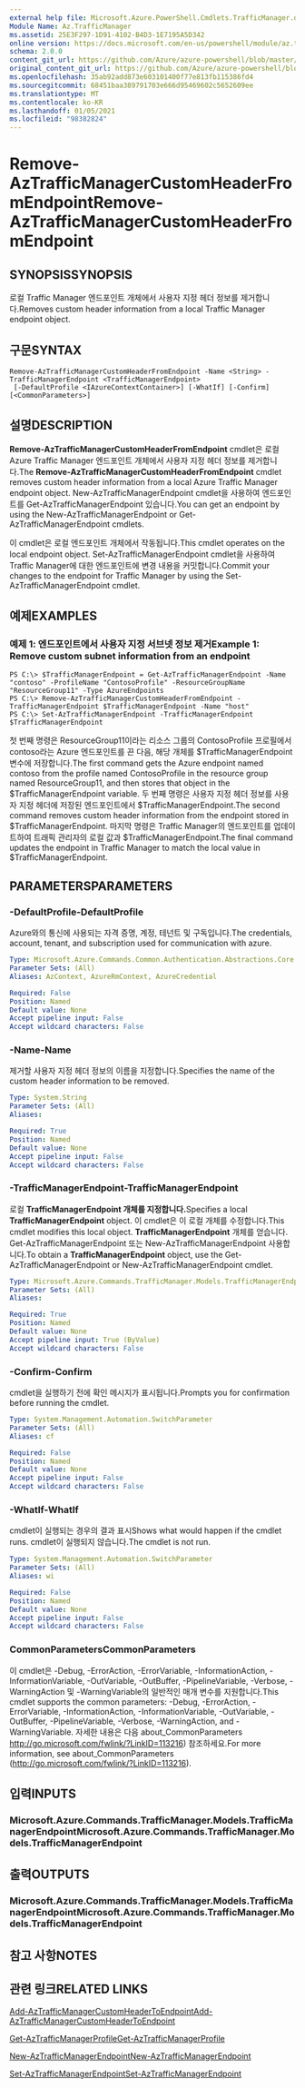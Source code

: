 ```yaml
---
external help file: Microsoft.Azure.PowerShell.Cmdlets.TrafficManager.dll-Help.xml
Module Name: Az.TrafficManager
ms.assetid: 25E3F297-1D91-4102-B4D3-1E7195A5D342
online version: https://docs.microsoft.com/en-us/powershell/module/az.trafficmanager/remove-aztrafficmanagercustomheaderfromendpoint
schema: 2.0.0
content_git_url: https://github.com/Azure/azure-powershell/blob/master/src/TrafficManager/TrafficManager/help/Remove-AzTrafficManagerCustomHeaderFromEndpoint.md
original_content_git_url: https://github.com/Azure/azure-powershell/blob/master/src/TrafficManager/TrafficManager/help/Remove-AzTrafficManagerCustomHeaderFromEndpoint.md
ms.openlocfilehash: 35ab92add873e603101400f77e813fb115386fd4
ms.sourcegitcommit: 68451baa389791703e666d95469602c5652609ee
ms.translationtype: MT
ms.contentlocale: ko-KR
ms.lasthandoff: 01/05/2021
ms.locfileid: "98382824"
---
```

# <span data-ttu-id="c2f94-101">Remove-AzTrafficManagerCustomHeaderFromEndpoint</span><span class="sxs-lookup"><span data-stu-id="c2f94-101">Remove-AzTrafficManagerCustomHeaderFromEndpoint</span></span>

## <span data-ttu-id="c2f94-102">SYNOPSIS</span><span class="sxs-lookup"><span data-stu-id="c2f94-102">SYNOPSIS</span></span>
<span data-ttu-id="c2f94-103">로컬 Traffic Manager 엔드포인트 개체에서 사용자 지정 헤더 정보를 제거합니다.</span><span class="sxs-lookup"><span data-stu-id="c2f94-103">Removes custom header information from a local Traffic Manager endpoint object.</span></span>

## <span data-ttu-id="c2f94-104">구문</span><span class="sxs-lookup"><span data-stu-id="c2f94-104">SYNTAX</span></span>

```
Remove-AzTrafficManagerCustomHeaderFromEndpoint -Name <String> -TrafficManagerEndpoint <TrafficManagerEndpoint>
 [-DefaultProfile <IAzureContextContainer>] [-WhatIf] [-Confirm] [<CommonParameters>]
```

## <span data-ttu-id="c2f94-105">설명</span><span class="sxs-lookup"><span data-stu-id="c2f94-105">DESCRIPTION</span></span>
<span data-ttu-id="c2f94-106">**Remove-AzTrafficManagerCustomHeaderFromEndpoint** cmdlet은 로컬 Azure Traffic Manager 엔드포인트 개체에서 사용자 지정 헤더 정보를 제거합니다.</span><span class="sxs-lookup"><span data-stu-id="c2f94-106">The **Remove-AzTrafficManagerCustomHeaderFromEndpoint** cmdlet removes custom header information from a local Azure Traffic Manager endpoint object.</span></span>
<span data-ttu-id="c2f94-107">New-AzTrafficManagerEndpoint cmdlet을 사용하여 엔드포인트를 Get-AzTrafficManagerEndpoint 있습니다.</span><span class="sxs-lookup"><span data-stu-id="c2f94-107">You can get an endpoint by using the New-AzTrafficManagerEndpoint or Get-AzTrafficManagerEndpoint cmdlets.</span></span>

<span data-ttu-id="c2f94-108">이 cmdlet은 로컬 엔드포인트 개체에서 작동됩니다.</span><span class="sxs-lookup"><span data-stu-id="c2f94-108">This cmdlet operates on the local endpoint object.</span></span>
<span data-ttu-id="c2f94-109">Set-AzTrafficManagerEndpoint cmdlet을 사용하여 Traffic Manager에 대한 엔드포인트에 변경 내용을 커밋합니다.</span><span class="sxs-lookup"><span data-stu-id="c2f94-109">Commit your changes to the endpoint for Traffic Manager by using the Set-AzTrafficManagerEndpoint cmdlet.</span></span>

## <span data-ttu-id="c2f94-110">예제</span><span class="sxs-lookup"><span data-stu-id="c2f94-110">EXAMPLES</span></span>

### <span data-ttu-id="c2f94-111">예제 1: 엔드포인트에서 사용자 지정 서브넷 정보 제거</span><span class="sxs-lookup"><span data-stu-id="c2f94-111">Example 1: Remove custom subnet information from an endpoint</span></span>
```
PS C:\> $TrafficManagerEndpoint = Get-AzTrafficManagerEndpoint -Name "contoso" -ProfileName "ContosoProfile" -ResourceGroupName "ResourceGroup11" -Type AzureEndpoints
PS C:\> Remove-AzTrafficManagerCustomHeaderFromEndpoint -TrafficManagerEndpoint $TrafficManagerEndpoint -Name "host"
PS C:\> Set-AzTrafficManagerEndpoint -TrafficManagerEndpoint $TrafficManagerEndpoint
```

<span data-ttu-id="c2f94-112">첫 번째 명령은 ResourceGroup11이라는 리소스 그룹의 ContosoProfile 프로필에서 contoso라는 Azure 엔드포인트를 끈 다음, 해당 개체를 $TrafficManagerEndpoint 변수에 저장합니다.</span><span class="sxs-lookup"><span data-stu-id="c2f94-112">The first command gets the Azure endpoint named contoso from the profile named ContosoProfile in the resource group named ResourceGroup11, and then stores that object in the $TrafficManagerEndpoint variable.</span></span>
<span data-ttu-id="c2f94-113">두 번째 명령은 사용자 지정 헤더 정보를 사용자 지정 헤더에 저장된 엔드포인트에서 $TrafficManagerEndpoint.</span><span class="sxs-lookup"><span data-stu-id="c2f94-113">The second command removes custom header information from the endpoint stored in $TrafficManagerEndpoint.</span></span>
<span data-ttu-id="c2f94-114">마지막 명령은 Traffic Manager의 엔드포인트를 업데이트하여 트래픽 관리자의 로컬 값과 $TrafficManagerEndpoint.</span><span class="sxs-lookup"><span data-stu-id="c2f94-114">The final command updates the endpoint in Traffic Manager to match the local value in $TrafficManagerEndpoint.</span></span>

## <span data-ttu-id="c2f94-115">PARAMETERS</span><span class="sxs-lookup"><span data-stu-id="c2f94-115">PARAMETERS</span></span>

### <span data-ttu-id="c2f94-116">-DefaultProfile</span><span class="sxs-lookup"><span data-stu-id="c2f94-116">-DefaultProfile</span></span>
<span data-ttu-id="c2f94-117">Azure와의 통신에 사용되는 자격 증명, 계정, 테넌트 및 구독입니다.</span><span class="sxs-lookup"><span data-stu-id="c2f94-117">The credentials, account, tenant, and subscription used for communication with azure.</span></span>

```yaml
Type: Microsoft.Azure.Commands.Common.Authentication.Abstractions.Core.IAzureContextContainer
Parameter Sets: (All)
Aliases: AzContext, AzureRmContext, AzureCredential

Required: False
Position: Named
Default value: None
Accept pipeline input: False
Accept wildcard characters: False
```

### <span data-ttu-id="c2f94-118">-Name</span><span class="sxs-lookup"><span data-stu-id="c2f94-118">-Name</span></span>
<span data-ttu-id="c2f94-119">제거할 사용자 지정 헤더 정보의 이름을 지정합니다.</span><span class="sxs-lookup"><span data-stu-id="c2f94-119">Specifies the name of the custom header information to be removed.</span></span>

```yaml
Type: System.String
Parameter Sets: (All)
Aliases:

Required: True
Position: Named
Default value: None
Accept pipeline input: False
Accept wildcard characters: False
```

### <span data-ttu-id="c2f94-120">-TrafficManagerEndpoint</span><span class="sxs-lookup"><span data-stu-id="c2f94-120">-TrafficManagerEndpoint</span></span>
<span data-ttu-id="c2f94-121">로컬 **TrafficManagerEndpoint 개체를 지정합니다.**</span><span class="sxs-lookup"><span data-stu-id="c2f94-121">Specifies a local **TrafficManagerEndpoint** object.</span></span>
<span data-ttu-id="c2f94-122">이 cmdlet은 이 로컬 개체를 수정합니다.</span><span class="sxs-lookup"><span data-stu-id="c2f94-122">This cmdlet modifies this local object.</span></span>
<span data-ttu-id="c2f94-123">**TrafficManagerEndpoint** 개체를 얻습니다. Get-AzTrafficManagerEndpoint 또는 New-AzTrafficManagerEndpoint 사용합니다.</span><span class="sxs-lookup"><span data-stu-id="c2f94-123">To obtain a **TrafficManagerEndpoint** object, use the Get-AzTrafficManagerEndpoint or New-AzTrafficManagerEndpoint cmdlet.</span></span>

```yaml
Type: Microsoft.Azure.Commands.TrafficManager.Models.TrafficManagerEndpoint
Parameter Sets: (All)
Aliases:

Required: True
Position: Named
Default value: None
Accept pipeline input: True (ByValue)
Accept wildcard characters: False
```

### <span data-ttu-id="c2f94-124">-Confirm</span><span class="sxs-lookup"><span data-stu-id="c2f94-124">-Confirm</span></span>
<span data-ttu-id="c2f94-125">cmdlet을 실행하기 전에 확인 메시지가 표시됩니다.</span><span class="sxs-lookup"><span data-stu-id="c2f94-125">Prompts you for confirmation before running the cmdlet.</span></span>

```yaml
Type: System.Management.Automation.SwitchParameter
Parameter Sets: (All)
Aliases: cf

Required: False
Position: Named
Default value: None
Accept pipeline input: False
Accept wildcard characters: False
```

### <span data-ttu-id="c2f94-126">-WhatIf</span><span class="sxs-lookup"><span data-stu-id="c2f94-126">-WhatIf</span></span>
<span data-ttu-id="c2f94-127">cmdlet이 실행되는 경우의 결과 표시</span><span class="sxs-lookup"><span data-stu-id="c2f94-127">Shows what would happen if the cmdlet runs.</span></span> <span data-ttu-id="c2f94-128">cmdlet이 실행되지 않습니다.</span><span class="sxs-lookup"><span data-stu-id="c2f94-128">The cmdlet is not run.</span></span>

```yaml
Type: System.Management.Automation.SwitchParameter
Parameter Sets: (All)
Aliases: wi

Required: False
Position: Named
Default value: None
Accept pipeline input: False
Accept wildcard characters: False
```

### <span data-ttu-id="c2f94-129">CommonParameters</span><span class="sxs-lookup"><span data-stu-id="c2f94-129">CommonParameters</span></span>
<span data-ttu-id="c2f94-130">이 cmdlet은 -Debug, -ErrorAction, -ErrorVariable, -InformationAction, -InformationVariable, -OutVariable, -OutBuffer, -PipelineVariable, -Verbose, -WarningAction 및 -WarningVariable의 일반적인 매개 변수를 지원합니다.</span><span class="sxs-lookup"><span data-stu-id="c2f94-130">This cmdlet supports the common parameters: -Debug, -ErrorAction, -ErrorVariable, -InformationAction, -InformationVariable, -OutVariable, -OutBuffer, -PipelineVariable, -Verbose, -WarningAction, and -WarningVariable.</span></span> <span data-ttu-id="c2f94-131">자세한 내용은 다음 about_CommonParameters http://go.microsoft.com/fwlink/?LinkID=113216) 참조하세요.</span><span class="sxs-lookup"><span data-stu-id="c2f94-131">For more information, see about_CommonParameters (http://go.microsoft.com/fwlink/?LinkID=113216).</span></span>

## <span data-ttu-id="c2f94-132">입력</span><span class="sxs-lookup"><span data-stu-id="c2f94-132">INPUTS</span></span>

### <span data-ttu-id="c2f94-133">Microsoft.Azure.Commands.TrafficManager.Models.TrafficManagerEndpoint</span><span class="sxs-lookup"><span data-stu-id="c2f94-133">Microsoft.Azure.Commands.TrafficManager.Models.TrafficManagerEndpoint</span></span>

## <span data-ttu-id="c2f94-134">출력</span><span class="sxs-lookup"><span data-stu-id="c2f94-134">OUTPUTS</span></span>

### <span data-ttu-id="c2f94-135">Microsoft.Azure.Commands.TrafficManager.Models.TrafficManagerEndpoint</span><span class="sxs-lookup"><span data-stu-id="c2f94-135">Microsoft.Azure.Commands.TrafficManager.Models.TrafficManagerEndpoint</span></span>

## <span data-ttu-id="c2f94-136">참고 사항</span><span class="sxs-lookup"><span data-stu-id="c2f94-136">NOTES</span></span>

## <span data-ttu-id="c2f94-137">관련 링크</span><span class="sxs-lookup"><span data-stu-id="c2f94-137">RELATED LINKS</span></span>

[<span data-ttu-id="c2f94-138">Add-AzTrafficManagerCustomHeaderToEndpoint</span><span class="sxs-lookup"><span data-stu-id="c2f94-138">Add-AzTrafficManagerCustomHeaderToEndpoint</span></span>](./Add-AzTrafficManagerCustomHeaderToEndpoint.md)

[<span data-ttu-id="c2f94-139">Get-AzTrafficManagerProfile</span><span class="sxs-lookup"><span data-stu-id="c2f94-139">Get-AzTrafficManagerProfile</span></span>](./Get-AzTrafficManagerEndpoint.md)

[<span data-ttu-id="c2f94-140">New-AzTrafficManagerEndpoint</span><span class="sxs-lookup"><span data-stu-id="c2f94-140">New-AzTrafficManagerEndpoint</span></span>](./New-AzTrafficManagerEndpoint.md)

[<span data-ttu-id="c2f94-141">Set-AzTrafficManagerEndpoint</span><span class="sxs-lookup"><span data-stu-id="c2f94-141">Set-AzTrafficManagerEndpoint</span></span>](./Set-AzTrafficManagerEndpoint.md)
